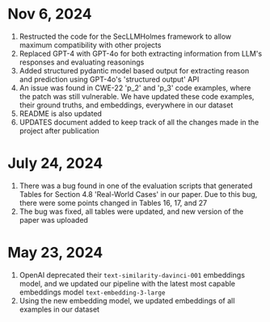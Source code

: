 # Nov 6, 2024
1. Restructed the code for the SecLLMHolmes framework to allow maximum compatibility with other projects
2. Replaced GPT-4 with GPT-4o for both extracting information from LLM's responses and evaluating reasonings
3. Added structured pydantic model based output for extracting reason and prediction using GPT-4o's 'structured output' API
4. An issue was found in CWE-22 'p_2' and 'p_3' code examples, where the patch was still vulnerable. We have updated these code examples, their ground truths, and embeddings, everywhere in our dataset
5. README is also updated
6. UPDATES document added to keep track of all the changes made in the project after publication

# July 24, 2024
1. There was a bug found in one of the evaluation scripts that generated Tables for Section 4.8 'Real-World Cases' in our paper. Due to this bug, there were some points changed in Tables 16, 17, and 27
2. The bug was fixed, all tables were updated, and new version of the paper was uploaded

# May 23, 2024
1. OpenAI deprecated their `text-similarity-davinci-001` embeddings model, and we updated our pipeline with the latest most capable embeddings model `text-embedding-3-large`
2. Using the new embedding model, we updated embeddings of all examples in our dataset